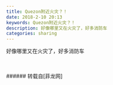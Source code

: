```yaml
---
title: Quezon附近火灾？！
date: 2018-2-10 20:13
keywords: Quezon附近火灾？！
description: 好像哪里又在火灾了，好多消防车
categories: sharing
---
```

<td class="t_f" id="postmessage_1141477">

好像哪里又在火灾了，好多消防车<br/>
<img alt="" border="0" class="zoom" data-cf-modified-18fcdda738e30fc73a9882bd-="" file="http://www.flw.ph/data/appbyme/upload/image/201802/10/CVDrbSLkVPin.jpg" id="aimg_rZe2j" lazyloadthumb="1" onclick="" onmouseover="" src="http://www.flw.ph/data/appbyme/upload/image/201802/10/CVDrbSLkVPin.jpg"/><br/>
<br/>
<img alt="" border="0" class="zoom" data-cf-modified-18fcdda738e30fc73a9882bd-="" file="http://www.flw.ph/data/appbyme/upload/image/201802/10/LO9DGLZ5iU3I.jpg" id="aimg_l865A" lazyloadthumb="1" onclick="" onmouseover="" src="http://www.flw.ph/data/appbyme/upload/image/201802/10/LO9DGLZ5iU3I.jpg"/><br/>
<br/>
</td>
###### 转载自[菲龙网]
